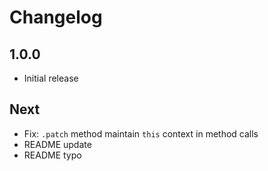 # Changelog

## 1.0.0

* Initial release

## Next

* Fix: `.patch` method maintain `this` context in method calls
* README update
* README typo
